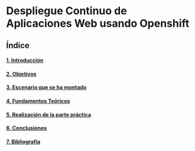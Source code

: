 # Despliegue Continuo de Aplicaciones Web usando Openshift 

## Índice

#### [1. Introducción](Introduccion/Introduccion.md)

#### [2. Objetivos](Objetivos/Objetivos.md)

#### [3. Escenario que se ha montado](Escenario/Escenario.md)

#### [4. Fundamentos Teóricos](Fundamentos_Teoricos/teoria.md)

#### [5. Realización de la parte práctica](Practica/Practica.md)

#### [6. Conclusiones](Conclusiones/Conclusiones.md)

#### [7. Bibliografía](Bibliografia/Bibliografia.md)